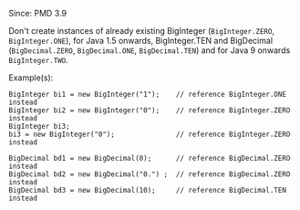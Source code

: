 Since: PMD 3.9

Don't create instances of already existing BigInteger (`BigInteger.ZERO`, `BigInteger.ONE`),
for Java 1.5 onwards, BigInteger.TEN and BigDecimal (`BigDecimal.ZERO`, `BigDecimal.ONE`, `BigDecimal.TEN`) and
for Java 9 onwards `BigInteger.TWO`.

Example(s):
```
BigInteger bi1 = new BigInteger("1");    // reference BigInteger.ONE instead
BigInteger bi2 = new BigInteger("0");    // reference BigInteger.ZERO instead
BigInteger bi3;
bi3 = new BigInteger("0");               // reference BigInteger.ZERO instead

BigDecimal bd1 = new BigDecimal(0);      // reference BigDecimal.ZERO instead
BigDecimal bd2 = new BigDecimal("0.") ;  // reference BigDecimal.ZERO instead
BigDecimal bd3 = new BigDecimal(10);     // reference BigDecimal.TEN instead
```
